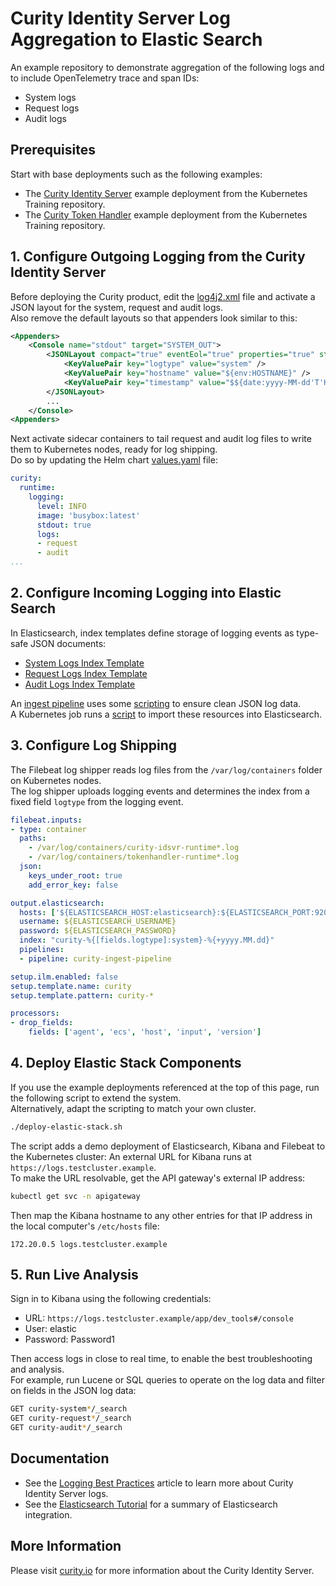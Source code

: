 # Curity Identity Server Log Aggregation to Elastic Search

An example repository to demonstrate aggregation of the following logs and to include OpenTelemetry trace and span IDs:

- System logs
- Request logs
- Audit logs

## Prerequisites

Start with base deployments such as the following examples:

- The [Curity Identity Server](https://github.com/curityio/kubernetes-training?tab=readme-ov-file#3---curity-identity-server-example) example deployment from the Kubernetes Training repository.
- The [Curity Token Handler](https://github.com/curityio/kubernetes-training?tab=readme-ov-file#4---curity-token-handler-example) example deployment from the Kubernetes Training repository.

## 1. Configure Outgoing Logging from the Curity Identity Server

Before deploying the Curity product, edit the [log4j2.xml](https://github.com/curityio/kubernetes-training/blob/main/resources/curity/idsvr-final/log4j2.xml) file and activate a JSON layout for the system, request and audit logs.\
Also remove the default layouts so that appenders look similar to this:

```xml
<Appenders>
    <Console name="stdout" target="SYSTEM_OUT">
        <JSONLayout compact="true" eventEol="true" properties="true" stacktraceAsString="true">
            <KeyValuePair key="logtype" value="system" />
            <KeyValuePair key="hostname" value="${env:HOSTNAME}" />
            <KeyValuePair key="timestamp" value="$${date:yyyy-MM-dd'T'HH:mm:ss.SSSZ}" />
        </JSONLayout>
        ...
    </Console>
<Appenders>
```

Next activate sidecar containers to tail request and audit log files to write them to Kubernetes nodes, ready for log shipping.\
Do so by updating the Helm chart [values.yaml](https://github.com/curityio/kubernetes-training/blob/main/resources/curity/idsvr-final/values.yaml) file:

```yaml
curity:
  runtime:
    logging:
      level: INFO
      image: 'busybox:latest'
      stdout: true
      logs:
      - request
      - audit
...
```

## 2. Configure Incoming Logging into Elastic Search

In Elasticsearch, index templates define storage of logging events as type-safe JSON documents:

- [System Logs Index Template](logs/ingestion/indextemplate-curity-system.json)
- [Request Logs Index Template](logs/ingestion/indextemplate-curity-request.json)
- [Audit Logs Index Template](logs/ingestion/indextemplate-curity-audit.json)

An [ingest pipeline](logs/ingestion/ingest-pipeline-template.json) uses some [scripting](logs/ingestion/script-processor.txt) to ensure clean JSON log data.\
A Kubernetes job runs a [script](logs/initdata.sh) to import these resources into Elasticsearch.

## 3. Configure Log Shipping

The Filebeat log shipper reads log files from the `/var/log/containers` folder on Kubernetes nodes.\
The log shipper uploads logging events and determines the index from a fixed field `logtype` from the logging event.

```yaml
filebeat.inputs:
- type: container
  paths:
    - /var/log/containers/curity-idsvr-runtime*.log
    - /var/log/containers/tokenhandler-runtime*.log
  json:
    keys_under_root: true
    add_error_key: false

output.elasticsearch:
  hosts: ['${ELASTICSEARCH_HOST:elasticsearch}:${ELASTICSEARCH_PORT:9200}']
  username: ${ELASTICSEARCH_USERNAME}
  password: ${ELASTICSEARCH_PASSWORD}
  index: "curity-%{[fields.logtype]:system}-%{+yyyy.MM.dd}"
  pipelines:
  - pipeline: curity-ingest-pipeline

setup.ilm.enabled: false
setup.template.name: curity
setup.template.pattern: curity-*

processors:
- drop_fields:
    fields: ['agent', 'ecs', 'host', 'input', 'version']
```

## 4. Deploy Elastic Stack Components

If you use the example deployments referenced at the top of this page, run the following script to extend the system.\
Alternatively, adapt the scripting to match your own cluster.

```bash
./deploy-elastic-stack.sh
```

The script adds a demo deployment of Elasticsearch, Kibana and Filebeat to the Kubernetes cluster:
An external URL for Kibana runs at `https://logs.testcluster.example`.\
To make the URL resolvable, get the API gateway's external IP address:

```bash
kubectl get svc -n apigateway
```

Then map the Kibana hostname to any other entries for that IP address in the local computer's `/etc/hosts` file:

```text
172.20.0.5 logs.testcluster.example
```

## 5. Run Live Analysis

Sign in to Kibana using the following credentials:

- URL: `https://logs.testcluster.example/app/dev_tools#/console`
- User: elastic
- Password: Password1

Then access logs in close to real time, to enable the best troubleshooting and analysis.\
For example, run Lucene or SQL queries to operate on the log data and filter on fields in the JSON log data:

```bash
GET curity-system*/_search
GET curity-request*/_search
GET curity-audit*/_search
```

## Documentation

- See the [Logging Best Practices](https://curity.io/resources/learn/logging-best-practices) article to learn more about Curity Identity Server logs.
- See the [Elasticsearch Tutorial](https://curity.io/resources/learn/log-to-elasticsearch) for a summary of Elasticsearch integration.

## More Information

Please visit [curity.io](https://curity.io/) for more information about the Curity Identity Server.
